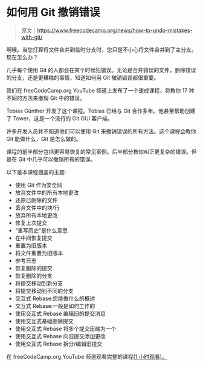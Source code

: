 # 如何用 Git 撤销错误

> 原文：<https://www.freecodecamp.org/news/how-to-undo-mistakes-with-git/>

啊哦。当您打算将文件合并到临时分支时，您只是不小心将文件合并到了主分支。现在怎么办？

几乎每个使用 Git 的人都会在某个时候犯错误。无论是合并错误的文件，删除错误的分支，还是更糟糕的事情，知道如何用 Git 撤销错误都很重要。

我们在 freeCodeCamp.org YouTube 频道上发布了一个速成课程，将教你 17 种不同的方法来撤销 Git 中的错误。

Tobias Günther 开发了这个课程。Tobias 已经与 Git 合作多年。他甚至帮助创建了 Tower，这是一个流行的 Git GUI 客户端。

许多开发人员并不知道他们可以使用 Git 来撤销错误的所有方法。这个课程会教你 Git 能做什么，Git 是怎么做的。

课程的前半部分包括更容易恢复的常见案例。后半部分教你纠正更复杂的错误。但是在 Git 中几乎可以撤销所有的错误。

以下是本课程涵盖的主题:

*   使用 Git 作为安全网
*   放弃文件中的所有本地更改
*   还原已删除的文件
*   丢弃文件中的块/行
*   放弃所有本地更改
*   修复上次提交
*   “重写历史”是什么意思
*   在中间恢复提交
*   重置为旧版本
*   将文件重置为旧版本
*   参考日志
*   恢复删除的提交
*   恢复删除的分支
*   将提交移动到新分支
*   将提交移动到不同的分支
*   交互式 Rebase:您能做什么的概述
*   交互式 Rebase:一般是如何工作的
*   使用交互式 Rebase 编辑旧的提交消息
*   使用交互式基础删除提交
*   使用交互式 Rebase 将多个提交压缩为一个
*   使用交互式 Rebase 向旧提交添加更改
*   使用交互式 Rebase 拆分/编辑旧提交

在 freeCodeCamp.org YouTube 频道观看完整的课程[(1 小时观看)。](https://www.youtube.com/watch?v=lX9hsdsAeTk)